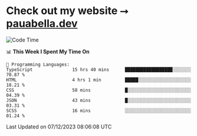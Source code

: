 # Check out my website ⭢ [pauabella.dev](https://pauabella.dev)

<!--START_SECTION:waka-->
![Code Time](http://img.shields.io/badge/Code%20Time-2%2C750%20hrs%2045%20mins-blue)

📊 **This Week I Spent My Time On** 

```text
💬 Programming Languages: 
TypeScript               15 hrs 40 mins      ██████████████████░░░░░░░   70.87 % 
HTML                     4 hrs 1 min         █████░░░░░░░░░░░░░░░░░░░░   18.21 % 
CSS                      58 mins             █░░░░░░░░░░░░░░░░░░░░░░░░   04.39 % 
JSON                     43 mins             █░░░░░░░░░░░░░░░░░░░░░░░░   03.31 % 
SCSS                     16 mins             ░░░░░░░░░░░░░░░░░░░░░░░░░   01.24 % 
```


 Last Updated on 07/12/2023 08:06:08 UTC
<!--END_SECTION:waka-->
